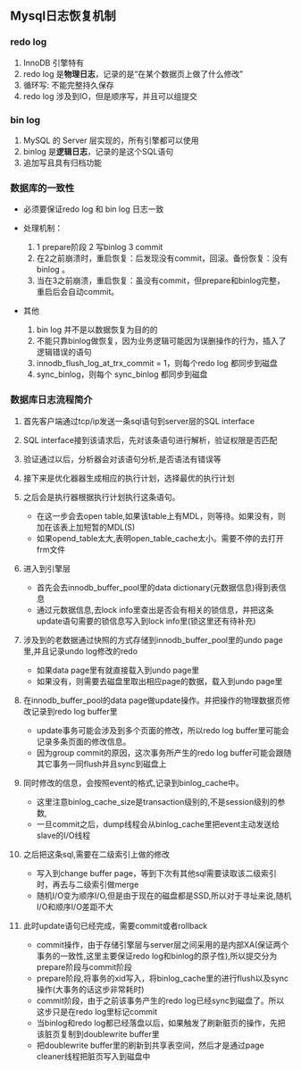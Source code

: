 ## <b>Mysql日志恢复机制</b> ##

### redo log ###
1. InnoDB 引擎特有
2. redo log 是<b>物理日志</b>，记录的是“在某个数据页上做了什么修改”
3. 循环写: 不能完整持久保存
4. redo log 涉及到IO，但是顺序写，并且可以组提交

### bin log ###
1. MySQL 的 Server 层实现的，所有引擎都可以使用
2. binlog 是<b>逻辑日志</b>，记录的是这个SQL语句
3. 追加写且具有归档功能

### 数据库的一致性 ####
- 必须要保证redo log 和 bin log 日志一致
- 处理机制：
    1. 1 prepare阶段 2 写binlog 3 commit
    2. 在2之前崩溃时，重启恢复：后发现没有commit，回滚。备份恢复：没有binlog 。
    3. 当在3之前崩溃，重启恢复：虽没有commit，但prepare和binlog完整，重启后会自动commit。

- 其他
    1. bin log 并不是以数据恢复为目的的
    2. 不能只靠binlog做恢复，因为业务逻辑可能因为误删操作的行为，插入了逻辑错误的语句
    3. innodb_flush_log_at_trx_commit = 1，则每个redo log 都同步到磁盘 
    4. sync_binlog，则每个 sync_binlog 都同步到磁盘 

### 数据库日志流程简介 ### 
1. 首先客户端通过tcp/ip发送一条sql语句到server层的SQL interface
2. SQL interface接到该请求后，先对该条语句进行解析，验证权限是否匹配
3. 验证通过以后，分析器会对该语句分析,是否语法有错误等
4. 接下来是优化器器生成相应的执行计划，选择最优的执行计划
5. 之后会是执行器根据执行计划执行这条语句。
    - 在这一步会去open table,如果该table上有MDL，则等待。如果没有，则加在该表上加短暂的MDL(S)
    - 如果opend_table太大,表明open_table_cache太小。需要不停的去打开frm文件

6. 进入到引擎层
    - 首先会去innodb_buffer_pool里的data dictionary(元数据信息)得到表信息
    - 通过元数据信息,去lock info里查出是否会有相关的锁信息，并把这条update语句需要的锁信息写入到lock info里(锁这里还有待补充)

7. 涉及到的老数据通过快照的方式存储到innodb_buffer_pool里的undo page里,并且记录undo log修改的redo
    - 如果data page里有就直接载入到undo page里
    - 如果没有，则需要去磁盘里取出相应page的数据，载入到undo page里

8. 在innodb_buffer_pool的data page做update操作。并把操作的物理数据页修改记录到redo log buffer里
    - update事务可能会涉及到多个页面的修改，所以redo log buffer里可能会记录多条页面的修改信息。
    - 因为group commit的原因，这次事务所产生的redo log buffer可能会跟随其它事务一同flush并且sync到磁盘上

9. 同时修改的信息，会按照event的格式,记录到binlog_cache中。
    - 这里注意binlog_cache_size是transaction级别的,不是session级别的参数,
    - 一旦commit之后，dump线程会从binlog_cache里把event主动发送给slave的I/O线程

10. 之后把这条sql,需要在二级索引上做的修改
    - 写入到change buffer page，等到下次有其他sql需要读取该二级索引时，再去与二级索引做merge
    - 随机I/O变为顺序I/O,但是由于现在的磁盘都是SSD,所以对于寻址来说,随机I/O和顺序I/O差距不大

11. 此时update语句已经完成，需要commit或者rollback
    - commit操作，由于存储引擎层与server层之间采用的是内部XA(保证两个事务的一致性,这里主要保证redo log和binlog的原子性),所以提交分为prepare阶段与commit阶段
    - prepare阶段,将事务的xid写入，将binlog_cache里的进行flush以及sync操作(大事务的话这步非常耗时)
    - commit阶段，由于之前该事务产生的redo log已经sync到磁盘了。所以这步只是在redo log里标记commit
    - 当binlog和redo log都已经落盘以后，如果触发了刷新脏页的操作，先把该脏页复制到doublewrite buffer里
    - 把doublewrite buffer里的刷新到共享表空间，然后才是通过page cleaner线程把脏页写入到磁盘中
